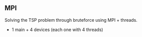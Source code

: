 ## MPI
Solving the TSP problem through bruteforce using MPI + threads.
- 1 main + 4 devices (each one with 4 threads)
